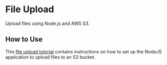 # File Upload
Upload files using Node.js and AWS S3.

## How to Use
This [file upload tutorial](https://www.freecodecamp.org/news/how-to-upload-files-to-aws-s3-with-node/) contains instructions on how to set up the NodeJS application to upload files to an S3 bucket.
